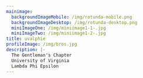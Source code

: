 ```yaml
---
mainimage:
  backgroundImageMobile: /img/rotunda-mobile.png
  backgroundImageDesktop: /img/rotunda-desktop.png
  miniImageOne: /img/miniimage1-1-.jpg
  miniImageTwo: /img/miniimage1-2-.jpg
title: uvalphie
profileImage: /img/bros.jpg
description: |-
  The Gentleman's Chapter
  University of Virginia
  Lambda Phi Epsilon
---
```

